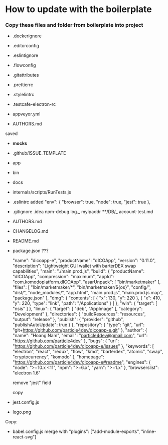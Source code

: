 # How to update with the boilerplate

### Copy these files and folder from boilerplate into project

- .dockerignore

- .editorconfig

- .eslintignore

- .flowconfig

- .gitattributes

- .prettierrc

- .stylelintrc

- .testcafe-electron-rc

- appveyor.yml

- AUTHORS.md

saved

- **mocks**

- .github/ISSUE_TEMPLATE

- app

- bin

- docs

- internals/scripts/RunTests.js

- .eslintrc added
  "env": {
  "browser": true,
  "node": true,
  "jest": true
  },

- .gitignore
  .idea
  npm-debug.log._
  myipaddr
  \*\*/DB/_
  account-test.md

- AUTHORS.md

- CHANGELOG.md

- README.md

- package.json ???

  "name": "dicoapp-e",
  "productName": "dICOApp",
  "version": "0.11.0",
  "description": "Lightweight GUI wallet with barterDEX swap capabilities",
  "main": "./main.prod.js",
  "build": {
  "productName": "dICOApp",
  "compression": "maximum",
  "appId": "com.komodoplatform.dICOApp",
  "asarUnpack": [
  "bin/marketmaker"
  ],
  "files": [
  "!bin/marketmaker/*",
  "bin/marketmaker/${os}",
  "config/",
  "dist/",
  "node_modules/",
  "app.html",
  "main.prod.js",
  "main.prod.js.map",
  "package.json"
  ],
  "dmg": {
  "contents": [
  {
  "x": 130,
  "y": 220
  },
  {
  "x": 410,
  "y": 220,
  "type": "link",
  "path": "/Applications"
  }
  ]
  },
  "win": {
  "target": [
  "nsis"
  ]
  },
  "linux": {
  "target": [
  "deb",
  "AppImage"
  ],
  "category": "Development"
  },
  "directories": {
  "buildResources": "resources",
  "output": "release"
  },
  "publish": {
  "provider": "github",
  "publishAutoUpdate": true
  }
  },
  "repository": {
  "type": "git",
  "url": "git+https://github.com/particle4dev/dicoapp-e.git"
  },
  "author": {
  "name": "Hoang Nam",
  "email": "particle4dev@gmail.com",
  "url": "https://github.com/particle4dev"
  },
  "bugs": {
  "url": "https://github.com/particle4dev/dicoapp-e/issues"
  },
  "keywords": [
  "electron",
  "react",
  "redux",
  "flow",
  "kmd",
  "barterdex",
  "atomic",
  "swap",
  "cryptocurrency",
  "komodo"
  ],
  "homepage": "https://github.com/particle4dev/dicoapp-e#readme",
  "engines": {
  "node": ">=10.x <11",
  "npm": ">=6.x",
  "yarn": ">=1.x"
  },
  "browserslist": "electron 1.6"

  remove "jest" field

  copy

- jest.config.js

- logo.png

Copy:

- babel.config.js merge with "plugins": ["add-module-exports", "inline-react-svg"]
